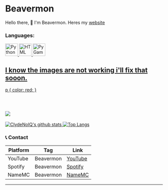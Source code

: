# Beavermon
Hello there, 👋 I'm Beavermon. Heres my [website](https://www.youtube.com/watch?v=xvFZjo5PgG0)

<h3 align="left">Languages:</h3>
<a href="https://www.python.org" target="_blank"> <img src="https://o.remove.bg/downloads/0db7966e-2fe0-47c9-8009-a03b8a1647b4/image-removebg-preview.png" alt="Python" width="40" height="40"/> <a href="https://html.com" target="-blank"> <img src="https://o.remove.bg/downloads/8e154eeb-b481-4658-96d2-10b200ed1ef9/image-removebg-preview.png" alt="HTML" width="40" height="40"/> <a href="https://www.pygame.org/news" target="_blank"> <img src="https://o.remove.bg/downloads/5e7194af-f176-44d0-9bb5-1dc080ad2722/image-removebg-preview.png" alt="PyGame" width="40" height="40"/>

## I know the images are not working i'll fix that sooon.

p {
  color: red;
}

<br>

![](https://komarev.com/ghpvc/?username=Beqavermon&color=blue)
---
![ClydeNoIQ's github stats](https://github-readme-stats.vercel.app/api/?username=Beavermon&show_icons=true&hide_border=true&theme=algolia&count_private=true)
[![Top Langs](https://github-readme-stats.vercel.app/api/top-langs/?username=Beavermon&show_icons=true&hide_border=true&theme=algolia&count_private=true)](https://github.com/ClydeplayzYT590)

### 📞 Contact
| Platform | Tag | Link |
|-------|-------------|------|
| YouTube | Beavermon | [YouTube](https://www.youtube.com/@beavermon/videos) | 
| Spotify | Beavermon | [Spotify](https://open.spotify.com/user/6kv8sgjqq9qlis6j1gdtfc7hf)
| NameMC | Beavermon | [NameMC](https://namemc.com/profile/BeaverMon.1)
****
<!--
